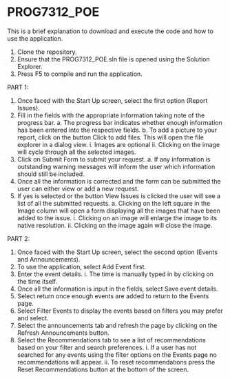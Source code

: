 # PROG7312_POE
This is a brief explanation to download and execute the code and how to use the application.
1.	Clone the repository.
2.	Ensure that the PROG7312_POE.sln file is opened using the Solution Explorer.
3.	Press F5 to compile and run the application.

 PART 1:
1.	Once faced with the Start Up screen, select the first option (Report Issues).
2.	Fill in the fields with the appropriate information taking note of the progress bar.
a.	The progress bar indicates whether enough information has been entered into the respective fields.
b.	To add a picture to your report, click on the button Click to add files. This will open the file explorer in a dialog view.
i.	Images are optional
ii.	Clicking on the image will cycle through all the selected images. 
3.	Click on Submit Form to submit your request.
a.	If any information is outstanding warning messages will inform the user which information should still be included.
4.	Once all the information is corrected and the form can be submitted the user can either view or add a new request.
5.	If yes is selected or the button View Issues is clicked the user will see a list of all the submitted requests.
a.	Clicking on the left square in the Image column will open a form displaying all the images that have been added to the issue.
i.	Clicking on an image will enlarge the image to its native resolution.
ii.	Clicking on the image again will close the image.

 PART 2:
 1. Once faced with the Start Up screen, select the second option (Events and Announcements).
 2. To use the application, select Add Event first.
 3. Enter the event details.
 i. The time is manually typed in by clicking on the time itself.
 4. Once all the information is input in the fields, select Save event details.
 5. Select return once enough events are added to return to the Events page.
 6. Select Filter Events to display the events based on filters you may prefer and select.
 7. Select the announcements tab and refresh the page by clicking on the Refresh Announcements button.
 8. Select the Recommendations tab to see a list of recommendations based on your filter and search preferences.
 i. If a user has not searched for any events using the filter options on the Events page no recommendations will appear.
 ii. To reset recommendations press the Reset Recommendations button at the bottom of the screen.
